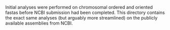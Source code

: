 Initial analyses were performed on chromosomal ordered and oriented fastas before NCBI submission had been completed. This directory contains the exact same analyses (but arguably more streamlined) on the publicly available assemblies from NCBI.
